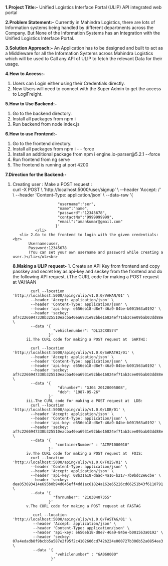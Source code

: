 **1.Project Title:-**
Unified Logistics Interface Portal (ULIP) API integrated web portal

**2.Problem Statement:-**
Currently in Mahindra Logistics, there are lots of Information systems being handled by different departments across the Company. But None of the Information Systems has an Integration with the Unified Logistics Interface Portal.

**3.Solution Approach:-**
An Application has to be designed and built to act as a Middleware for all the Information Systems across Mahindra Logistics which will be used to Call any API of ULIP to fetch the relevant Data for their usage.

**4.How to Access:-** 
<ol>
    <li>Users can Login either using their Credentials directly.</li>
     <li>New Users will need to connect with the Super Admin to get the access to LogiFreight.</li></ol>

**5.How to Use Backend:-**
<ol>
      <li> Go to the backend directory.</li>
       <li>Install all packages from npm i</li>
  <li>Run backend from node index.js</li></ol>  
  
**6.How to use Frontend:-** 
<ol>
     <li>  	Go to the frontend directory.</li>
       <li>	Install all packages from npm i - - force</li>
       <li>	Install an additional package from  npm i engine.io-parser@5.2.1 --force</li>
       <li>	Run frontend from ng serve</li>
       <li>The frontend is running at port 4200</li></ol>
       
**7.Direction for the Backend:-** 
<ol>
       <li>Creating user : Make a POST request :<br>
           curl  -X POST \
           'http://localhost:5000/user/signup' \
           --header 'Accept: /' \
           --header 'Content-Type: application/json' \
           --data-raw '{

                        "username":"ser",
                        "name":"name",
                        "password":"12345678",
                        "contactNo":"9999999999",
                        "email":"amankumar@gmail.com"
                       }'
              </li>         
       <li> 2.Go to the frontend to login with the given credentials: <br>
           Username:user,
           Password:12345678
           (You can set your own username and password while creating a user.)</li></ol><br>
           
**8.Making a ULIP request-**
       1.	Create an API Key from  frontend and copy passkey and secret key as  api-key and seckey from the frontend and do the following API request.
          i.The CURL code for making a POST request at VAHAAN 

            curl --location 'http://localhost:5000/aping/ulip/v1.0.0/VAHAN/01' \
            --header 'Accept: application/json' \
            --header 'Content-Type: application/json' \
            --header 'api-key: e656eb18-d8e7-46a9-84be-b001563a0192' \
            --header 'seckey: af7c2266947338b325510eacba40ea6931e92bbe16824ef71ab3cee09bab03dd88ed07b11d4bbf378b2203b7b38af40f' \
            --data '{
                      "vehiclenumber": "DL12CX0574"
                    }'
          ii.The CURL code for making a POST request at  SARTHI:

            curl --location 'http://localhost:5000/aping/ulip/v1.0.0/SARATHI/01' \
            --header 'Accept: application/json' \
            --header 'Content-Type: application/json' \
            --header 'api-key: e656eb18-d8e7-46a9-84be-b001563a0192' \
            --header 'seckey: af7c2266947338b325510eacba40ea6931e92bbe16824ef71ab3cee09bab03dd88ed07b11d4bbf378b2203b7b38af40f' \
            --data '{
                        "dlnumber": "GJ04 20120005008",
                        "dob": "1987-05-26"
                    }'
          iii.The CURL code for making a POST request at  LDB:
            curl --location 'http://localhost:5000/aping/ulip/v1.0.0/LDB/01' \
            --header 'Accept: application/json' \
            --header 'Content-Type: application/json' \
            --header 'api-key: e656eb18-d8e7-46a9-84be-b001563a0192' \
            --header 'seckey: af7c2266947338b325510eacba40ea6931e92bbe16824ef71ab3cee09bab03dd88ed07b11d4bbf378b2203b7b38af40f' \
            --data '{
                       "containerNumber" : "ACMP1000010"
                    }'
          iv.The CURL code for making a POST request at  FOIS:
            curl --location 'http://localhost:5000/aping/ulip/v1.0.0/FOIS/01' \
            --header 'Content-Type: application/json' \
            --header 'Accept: application/json' \
            --header 'api-key: 08b31a18-daad-4a16-b217-7b9bdc2e6cbe' \
            --header 'seckey: dea053693414e695b0b94d045eff4dd1ac61824a162e65226cd66251b43f611079173b18a0c2f4694e24768d11527fc7' \
            --data '{
                      "fnrnumber": "21030407355"
                    }'
          v.The CURL code for making a POST request at FASTAG

             curl --location 'http://localhost:5000/aping/ulip/v1.0.0/FASTAG/01' \
             --header 'Accept: application/json' \
             --header 'Content-Type: application/json' \
             --header 'api-key: e656eb18-d8e7-46a9-84be-b001563a0192' \
             --header 'seckey: 07a4edadb8f9bcbb5a587e2f95f2c4102606cd742b224e000727b306b52a0854ee30c7af3a5996911339f71530fffcb3' \
             --data '{
                       "vehiclenumber" : "GA060000"
                     }'

